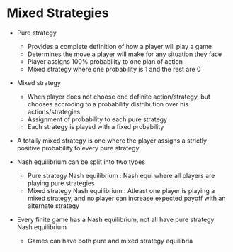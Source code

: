 # Mixed Strategies

- Pure strategy
  - Provides a complete definition of how a player will play a game
  - Determines the move a player will make for any situation they face
  - Player assigns 100% probability to one plan of action
  - Mixed strategy where one probability is 1 and the rest are 0

- Mixed strategy
  - When player does not choose one definite action/strategy, but chooses accroding to a probability distribution over his actions/strategies
  - Assignment of probability to each pure strategy
  - Each strategy is played with a fixed probability

- A totally mixed strategy is one where the player assigns a strictly positive probability to every pure strategy

- Nash equilibrium can be split into two types
  - Pure strategy Nash equilibrium : Nash equi where all players are playing pure strategies
  - Mixed strategy Nash equilibrium : Atleast one player is playing a mixed strategy, and no player can increase expected payoff with an alternate strategy

- Every finite game has a Nash equilibrium, not all have pure strategy Nash equilibrium
  - Games can have both pure and mixed strategy equilibria